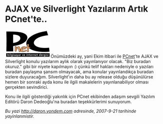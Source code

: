 # AJAX ve Silverlight Yazılarım Artık PCnet'te..
![](media/AJAX_ve_Silverlight_Yazilarim_Artik_PCnette/pcnet.png)Önümüzdeki ay,
yani Ekim itibari ile [PCnet](http://www.pcnet.com.tr)'te AJAX ve
Silverlight konulu yazılarım aylık olarak yayınlanıyor olacak. "Biz
buradan okuruz." gibi bir niyete kapılmayın :) çünkü telif hakları
nedeniyle o yazıları buradan paylaşma şansım olmayacak, ama konular
yayınlandıkça buradan sizlere duyuracağım. Silverlight'ın daha bu ay
release olduğu düşünülürse hemen bir sonraki ayda konu ile ilgili
makalelerin yayınlanabiliyor olması gerçekten sevindirici.

Konu ile ilgili gösterdiği yakınlık için PCnet ekibinden adaşım sevgili
Yazılım Editörü Daron Dedeoğlu'na buradan teşekkürlerimi sunuyorum.



*Bu yazi http://daron.yondem.com adresinde, 2007-9-21 tarihinde yayinlanmistir.*
